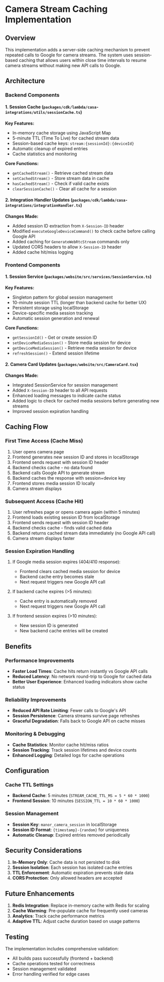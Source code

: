 # Camera Stream Caching Implementation

## Overview

This implementation adds a server-side caching mechanism to prevent repeated calls to Google for camera streams. The system uses session-based caching that allows users within close time intervals to resume camera streams without making new API calls to Google.

## Architecture

### Backend Components

#### 1. Session Cache (`packages/cdk/lambda/casa-integrations/utils/sessionCache.ts`)

**Key Features:**
- In-memory cache storage using JavaScript Map
- 5-minute TTL (Time To Live) for cached stream data
- Session-based cache keys: `stream:{sessionId}:{deviceId}`
- Automatic cleanup of expired entries
- Cache statistics and monitoring

**Core Functions:**
- `getCachedStream()` - Retrieve cached stream data
- `setCachedStream()` - Store stream data in cache
- `hasCachedStream()` - Check if valid cache exists
- `clearSessionCache()` - Clear all cache for a session

#### 2. Integration Handler Updates (`packages/cdk/lambda/casa-integrations/integrationHandler.ts`)

**Changes Made:**
- Added session ID extraction from `X-Session-ID` header
- Modified `executeGoogleDeviceCommand()` to check cache before calling Google API
- Added caching for `GenerateWebRtcStream` commands only
- Updated CORS headers to allow `X-Session-ID` header
- Added cache hit/miss logging

### Frontend Components

#### 1. Session Service (`packages/website/src/services/SessionService.ts`)

**Key Features:**
- Singleton pattern for global session management
- 10-minute session TTL (longer than backend cache for better UX)
- Persistent storage using localStorage
- Device-specific media session tracking
- Automatic session generation and renewal

**Core Functions:**
- `getSessionId()` - Get or create session ID
- `setDeviceMediaSession()` - Store media session for device
- `getDeviceMediaSession()` - Retrieve media session for device
- `refreshSession()` - Extend session lifetime

#### 2. Camera Card Updates (`packages/website/src/CameraCard.tsx`)

**Changes Made:**
- Integrated SessionService for session management
- Added `X-Session-ID` header to all API requests
- Enhanced loading messages to indicate cache status
- Added logic to check for cached media sessions before generating new streams
- Improved session expiration handling

## Caching Flow

### First Time Access (Cache Miss)

1. User opens camera page
2. Frontend generates new session ID and stores in localStorage
3. Frontend sends request with session ID header
4. Backend checks cache - no data found
5. Backend calls Google API to generate stream
6. Backend caches the response with session+device key
7. Frontend stores media session ID locally
8. Camera stream displays

### Subsequent Access (Cache Hit)

1. User refreshes page or opens camera again (within 5 minutes)
2. Frontend loads existing session ID from localStorage
3. Frontend sends request with session ID header
4. Backend checks cache - finds valid cached data
5. Backend returns cached stream data immediately (no Google API call)
6. Camera stream displays faster

### Session Expiration Handling

1. If Google media session expires (404/410 response):
   - Frontend clears cached media session for device
   - Backend cache entry becomes stale
   - Next request triggers new Google API call

2. If backend cache expires (>5 minutes):
   - Cache entry is automatically removed
   - Next request triggers new Google API call

3. If frontend session expires (>10 minutes):
   - New session ID is generated
   - New backend cache entries will be created

## Benefits

### Performance Improvements
- **Faster Load Times**: Cache hits return instantly vs Google API calls
- **Reduced Latency**: No network round-trip to Google for cached data
- **Better User Experience**: Enhanced loading indicators show cache status

### Reliability Improvements
- **Reduced API Rate Limiting**: Fewer calls to Google's API
- **Session Persistence**: Camera streams survive page refreshes
- **Graceful Degradation**: Falls back to Google API on cache misses

### Monitoring & Debugging
- **Cache Statistics**: Monitor cache hit/miss ratios
- **Session Tracking**: Track session lifetimes and device counts
- **Enhanced Logging**: Detailed logs for cache operations

## Configuration

### Cache TTL Settings
- **Backend Cache**: 5 minutes (`STREAM_CACHE_TTL_MS = 5 * 60 * 1000`)
- **Frontend Session**: 10 minutes (`SESSION_TTL = 10 * 60 * 1000`)

### Session Management
- **Session Key**: `manor_camera_session` in localStorage
- **Session ID Format**: `{timestamp}-{random}` for uniqueness
- **Automatic Cleanup**: Expired entries removed periodically

## Security Considerations

1. **In-Memory Only**: Cache data is not persisted to disk
2. **Session Isolation**: Each session has isolated cache entries  
3. **TTL Enforcement**: Automatic expiration prevents stale data
4. **CORS Protection**: Only allowed headers are accepted

## Future Enhancements

1. **Redis Integration**: Replace in-memory cache with Redis for scaling
2. **Cache Warming**: Pre-populate cache for frequently used cameras
3. **Analytics**: Track cache performance metrics
4. **Adaptive TTL**: Adjust cache duration based on usage patterns

## Testing

The implementation includes comprehensive validation:
- All builds pass successfully (frontend + backend)
- Cache operations tested for correctness
- Session management validated
- Error handling verified for edge cases